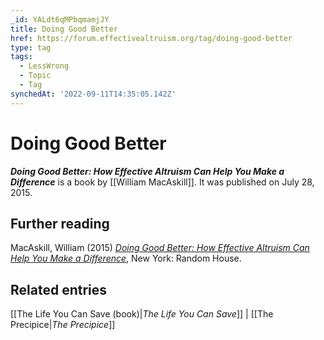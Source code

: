 ```yaml
---
_id: YALdt6qMPbqmamjJY
title: Doing Good Better
href: https://forum.effectivealtruism.org/tag/doing-good-better
type: tag
tags:
  - LessWrong
  - Topic
  - Tag
synchedAt: '2022-09-11T14:35:05.142Z'
---
```

# Doing Good Better

***Doing Good Better: How Effective Altruism Can Help You Make a Difference*** is a book by [[William MacAskill]]. It was published on July 28, 2015.

Further reading
---------------

MacAskill, William (2015) [*Doing Good Better: How Effective Altruism Can Help You Make a Difference*](https://en.wikipedia.org/wiki/Special:BookSources/9781592409662), New York: Random House.

Related entries
---------------

[[The Life You Can Save (book)|*The Life You Can Save*]] | [[The Precipice|*The Precipice*]]